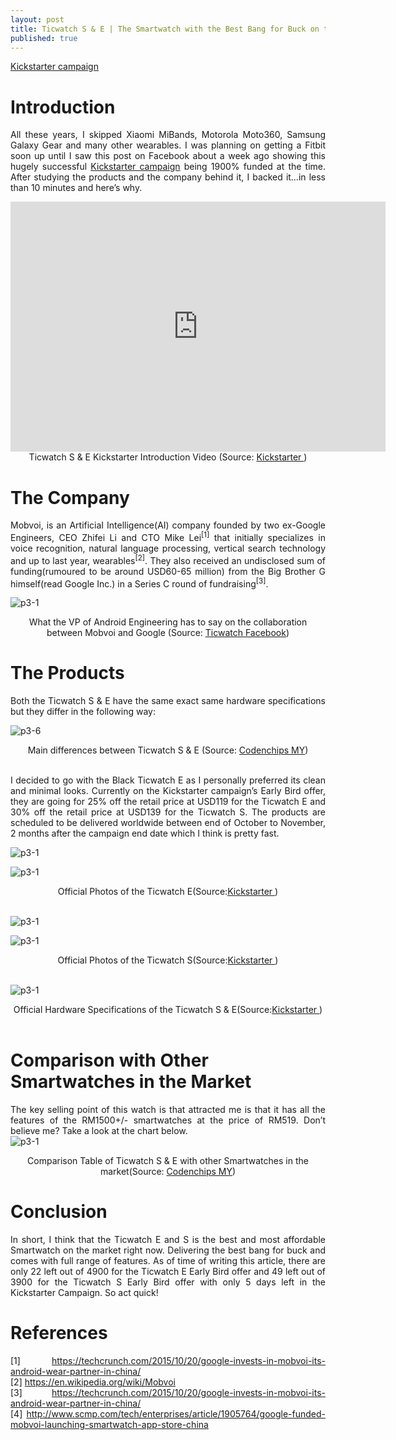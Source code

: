 ```yaml
---
layout: post
title: Ticwatch S & E | The Smartwatch with the Best Bang for Buck on the Market!
published: true
---
```


<style type="text/css">
 p {
  text-align: justify;
}

img {
    display: block;
    margin: auto;
}

iframe {
    display: block;
    margin: auto;
}
</style>
<a href="http://kck.st/2veDGbl">Kickstarter campaign</a>

# Introduction
All these years, I skipped Xiaomi MiBands, Motorola Moto360, Samsung Galaxy Gear and many other wearables. I was planning on getting a Fitbit soon up until I saw this post on Facebook about a week ago showing this hugely successful <a href="http://kck.st/2veDGbl">Kickstarter campaign</a> being 1900% funded at the time. After studying the products and the company behind it, I backed it…in less than 10 minutes and here’s why.

<iframe height="400" width="600" src="https://ksr-video.imgix.net/projects/2974380/video-797594-h264_high.mp4" frameborder="0"> </iframe>
<center>Ticwatch S & E Kickstarter Introduction Video (Source: <a href="http://kck.st/2veDGbl">Kickstarter </a>)</center>

# The Company
Mobvoi, is an ArtificiaI Intelligence(AI) company founded by two ex-Google Engineers, CEO Zhifei Li and CTO Mike Lei<sup>[1]</sup> that initially specializes in voice recognition, natural language processing, vertical search technology and up to last year, wearables<sup>[2]</sup>. They also received an undisclosed sum of funding(rumoured to be around USD60-65 million) from the Big Brother G himself(read Google Inc.) in a Series C round of fundraising<sup>[3]</sup>. 

![p3-1](/images/p3-1.png)
<center>What the VP of Android Engineering has to say on the collaboration between Mobvoi and Google (Source: <a href="https://www.facebook.com/theTicwatch/photos/a.1703193626577310.1073741828.1691150421114964/1995048850725118/?type=3&theater">Ticwatch Facebook</a>)</center>

# The Products
Both the Ticwatch S & E have the same exact same hardware specifications but they differ in the following way:

![p3-6](/images/p3-6.png)
<center>Main differences between Ticwatch S & E (Source: <a href="https://codenchips.my">Codenchips MY</a>)</center>

<br />I decided to go with the Black Ticwatch E as I personally preferred its clean and minimal looks. Currently on the Kickstarter campaign’s Early Bird offer, they are going for 25% off the retail price at USD119 for the Ticwatch E and 30% off the retail price at USD139 for the Ticwatch S. The products are scheduled to be delivered worldwide between end of October to November, 2 months after the campaign end date which I think is pretty fast.

![p3-1](/images/p3-2a.png)

![p3-1](/images/p3-2b.png)
<center>Official Photos of the Ticwatch E(Source:<a href="http://kck.st/2veDGbl">Kickstarter </a>)</center><br />

![p3-1](/images/p3-3a.png)

![p3-1](/images/p3-3b.png)
<center>Official Photos of the Ticwatch S(Source:<a href="http://kck.st/2veDGbl">Kickstarter </a>)</center><br />

![p3-1](/images/p3-4.png)
<center>Official Hardware Specifications of the Ticwatch S & E(Source:<a href="http://kck.st/2veDGbl">Kickstarter </a>)</center><br />

# Comparison with Other Smartwatches in the Market
The key selling point of this watch is that attracted me is that it has all the features of the RM1500+/- smartwatches at the price of RM519. Don’t believe me? Take a look at the chart below.
![p3-1](/images/p3-5.png)
<center>Comparison Table of Ticwatch S & E with other Smartwatches in the market(Source: <a href="https://codenchips.my">Codenchips MY</a>)</center>

# Conclusion
In short, I think that the Ticwatch E and S is the best and most affordable Smartwatch on the market right now. Delivering the best bang for buck and comes with full range of features. As of time of writing this article, there are only 22 left out of 4900 for the Ticwatch E Early Bird offer and 49 left out of 3900 for the Ticwatch S Early Bird offer with only 5 days left in the Kickstarter Campaign. So act quick!


# References
[1] https://techcrunch.com/2015/10/20/google-invests-in-mobvoi-its-android-wear-partner-in-china/ <br />
[2] https://en.wikipedia.org/wiki/Mobvoi <br />
[3] https://techcrunch.com/2015/10/20/google-invests-in-mobvoi-its-android-wear-partner-in-china/ <br />
[4] http://www.scmp.com/tech/enterprises/article/1905764/google-funded-mobvoi-launching-smartwatch-app-store-china


